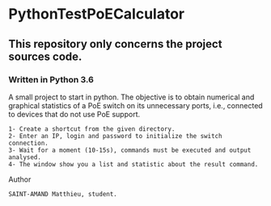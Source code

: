 # PythonTestPoECalculator
## This repository only concerns the project sources code.
### Written in Python 3.6

A small project to start in python. The objective is to obtain numerical and graphical statistics of a PoE switch on its unnecessary ports, i.e., connected 
to devices that do not use PoE support.

```
1- Create a shortcut from the given directory.
2- Enter an IP, login and password to initialize the switch connection.
3- Wait for a moment (10-15s), commands must be executed and output analysed.
4- The window show you a list and statistic about the result command.
```
Author
```
SAINT-AMAND Matthieu, student.
```
